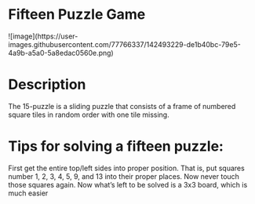 

<h1>Fifteen Puzzle Game</h1>
![image](https://user-images.githubusercontent.com/77766337/142493229-de1b40bc-79e5-4a9b-a5a0-5a8edac0560e.png)

<h1>Description</h1>
The 15-puzzle is a sliding puzzle that consists of a frame of numbered square tiles in random order with one tile missing.

<h1>Tips for solving a fifteen puzzle:</h1>

First get the entire top/left sides into proper position. That is, put squares number 1, 2, 3, 4, 5, 9, and 13 into their proper places. Now never touch those squares again. Now what’s left to be solved is a 3x3 board, which is much easier
